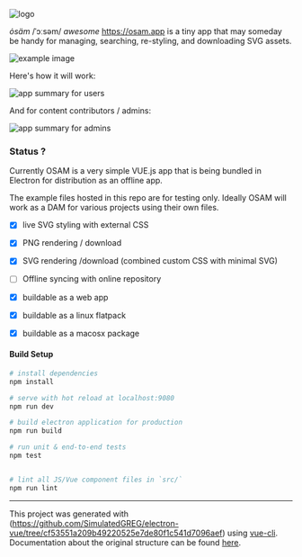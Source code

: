 ![logo](https://raw.githubusercontent.com/andyfitz/osam/gh-pages/img/graphic.png)

 *ȯsäm*  /ˈɔːsəm/ *awesome*  https://osam.app is a tiny app that may someday be handy for managing, searching, re-styling, and downloading SVG assets.
 
 
  ![example image](https://raw.githubusercontent.com/andyfitz/osam/gh-pages/img/manipulation.gif)


 Here's how it will work:
 
 ![app summary for users](https://raw.githubusercontent.com/andyfitz/osam/gh-pages/img/user.png)


And for content contributors / admins:

![app summary for admins](https://raw.githubusercontent.com/andyfitz/osam/gh-pages/img/admin.png)




### Status ?

Currently OSAM is a very simple VUE.js app that is being bundled in Electron for distribution as an offline app.

The example files hosted in this repo are for testing only.  Ideally OSAM will work as a DAM for various projects using their own files.


- [x] live SVG styling with external CSS 
- [X] PNG rendering / download
- [x] SVG rendering /download (combined custom CSS with minimal SVG) 
- [ ] Offline syncing with online repository


- [x] buildable as a web app
- [x] buildable as a linux flatpack
- [x] buildable as a macosx package



#### Build Setup

``` bash
# install dependencies
npm install

# serve with hot reload at localhost:9080
npm run dev

# build electron application for production
npm run build

# run unit & end-to-end tests
npm test


# lint all JS/Vue component files in `src/`
npm run lint

```


---

This project was generated with (https://github.com/SimulatedGREG/electron-vue/tree/cf53551a209b49220525e7de80f1c541d7096aef) using [vue-cli](https://github.com/vuejs/vue-cli). Documentation about the original structure can be found [here](https://simulatedgreg.gitbooks.io/electron-vue/content/index.html).
